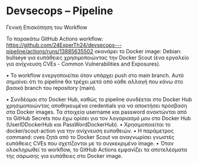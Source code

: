 # Devsecops – Pipeline 

Γενική Επισκόπηση του Workflow

Το παρακάτω GitHub Actions workflow: 
https://github.com/24ExperTh24/devsecops---pipeline/actions/runs/13885635502 
σκανάρει το Docker image: Debian: bullseye για ευπάθειες χρησιμοποιώντας 
την Docker Scout (ένα εργαλείο για ανίχνευση CVEs - Common Vulnerabilities 
and Exposures).

•	Το workflow ενεργοποιείται όταν υπάρχει push στο main branch. 
Αυτό σημαίνει ότι το pipeline θα τρέχει μετά από κάθε αλλαγή που κάνω 
στο βασικό branch του repository (main).

•	Συνδέομαι στο Docker Hub, καθώς το pipeline συνδέεται στο Docker Hub 
χρησιμοποιώντας αποθηκευμένα credentials για να αποκτήσει πρόσβαση 
στα Docker images. 
Τα στοιχεία username και password ανακτώνται από τα GitHub Secrets 
που έχω ορίσει για τον λογαριασμό μου στο Docker Hub (UserIDDockerHub 
και PassWordDockerHub).
•	Χρησιμοποιείται το docker/scout-action για την ανίχνευση ευπαθειών.
•	Η παράμετρος command: cves ζητά από το Docker Scout να αναγνωρίσει 
γνωστές ευπάθειες CVEs που σχετίζονται με το συγκεκριμένο image. 
•	Όταν ολοκληρωθεί το workflow, το GitHub Actions εμφανίζει τα 
αποτελέσματα της σάρωσης για ευπάθειες στο Docker image.
